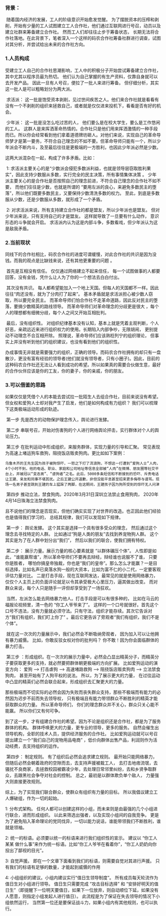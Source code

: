 ### 背景：

​	随着国内经济的发展，工人的阶级意识开始愈发觉醒。 为了摆脱资本的压榨和剥削，开始有少量的工人试图建立工人合作社，他们通过互联网进行号召，动员以及建立社群来筹备建立合作社。 然而工人们却往往止步于筹备状态， 长期无法将合作社落地。在此背景下，笔者深入一个这样的码农合作社筹备社群进行调查，试图对其分析，并尝试给出未来的合作社方向。

### 1.人员构成

​	受建立工人自己的合作社思潮影响，工人中的积极分子开始尝试筹备建立合作社，其中尤其以程序员最为热切。 他们认为自己掌握的有生产资料，仅靠自身就可以去开发产品。 因此一旦有人号召，便拉了一批人来进行筹备。 但仔细分析，其实这一批人是可以粗略划分为两大派。

​	求活派： 这一批是饱受资本剥削，见过世间疾苦之人。他们来合作社就是看看有没有一个不剥削的组织来拯救自己，或者就是仅仅进来投机下，看看是否有好的机会。

​	少年派： 这一批是没怎么吃过苦的人， 他们要么是在校大学生，要么是工作悠闲的工人。 这群人是来挥洒革命热情的。合作社只是他们用来挥洒激情的一种手段而已。所以你会经常看到他们拿着道德牌坊砸人。对他们来说，实现自己的革命导师梦才是第一要务，不符合自己理念的不如不要。但革命导师只能有一个，所以少年派会不断内斗，及至最后往往是更极端的一方胜利，也因此少年派必然是少数。

这两大派混杂在一起，构成了许多矛盾。比如：

​	1: 求活派主要关心的是“少数派会侵犯多数派利益，也就是领导层窃取胜利果实”，因此支持少数服从多数，实行完全的民主决策，所有事情集体决策 。  少年派主要关心的是合作社是否按照自己的理念前进，不符合自己理念的合作社不如不要， 而他们往往是少数，也就是所谓的 “要用左派的良心，来避免多数民主的堕落”，所以他们既要多数民主，又要保持少数清洗多数的权力。     至此，到底是多数服从少数，还是少数服从多数，就形成了一个矛盾。

​	2: 对求活派来说，所有支持建立合作社的都是盟友，所以少年派也是盟友。 但对少年派来说，只有支持自己的才是盟友。  这样就导致了一旦要有什么动作， 意识形态的斗争就会开启。 求活派内认为这是内部斗争，多数看戏，但少年派认为这是敌我矛盾。

### 2.当前现状

​	同线下的合作社相比，码农合作社的进度可谓缓慢，对此合作社的共识是因为没钱。而我的观点是比缺钱来说，还有其他更重要的问题 。

​	首先是互相没有信任。 仅仅通过网络建立不起来信任， 每一个试图做事的人都要回答，没有金钱，凭什么让人为了你的一个想法去白白付出。

​	其次没有共识。 每人都希望能加入一个地上天国。但每人的天国都不一样。因此往往“肉还没有，就为了分肉打了起来”。 基本矛盾就是求活派担心被少数人窃取，所以要完全民主。 而革命导师们怕合作社不走革命道路，因此反对民主的堕落，要搞少数精英的路线领导。 而革命导师们对革命理念的分歧更是很大 ，每个人的理想都有细微分歧，每个人之间又开始互相批判。

​	最后，没有组织性。 对组织纪律基本没有认知，基本上就是凭着主观判断，个人好恶，亲疏远近来进行组织权力的使用。长期陷入内部争吵，无限胡闹， 更别提动不动理念不合互相开除。 照理说，革命导师们应该熟稔列宁的组织理论， 但事实上并没有听到他们的组织建议，也没有看到他们的组织性。

​	办成事情无非就是需要强力的组织，正确的领导。而码农合作社拥有的却只有一盘散沙，更没有富有经验的领导者(他们就没有领导者，只有小圈子)。因此，目前的这种码农合作社还无法让人看到成功的希望。所以如果真的需要合伙做生意，最好的合作伙伴应该是你的工友，你的妻子，你的亲戚，你的朋友。

### 3.可以借鉴的思路

​	如果仅仅是凭借个人的本能去尝试拉一批陌生人去组合作社，目前来说没有希望。 但女权和爱狗人士却对我产生了启发，他们是如何构成有力组织？ 我们可以梳理下这类极端运动形成的轨迹。

​	第一步 先是西方的动物保护理念传入，舆论进行发酵。

​	第二步 串联号召，开始对伤害狗的个人进行网络舆论抨击，实行群体对个人的舆论压力。

​	第三步 在批判运动中形成组织，来服务群体，实现力量的引导和汇聚。 常见表现为高速上堵运狗车救狗，阻挠饭店贩卖狗肉。更比如如下案例：

	乌鲁木齐的王先生因为孩子被狗惊吓，一怒之下打了流浪狗，不想这一打遭到“爱狗人士”人肉，4个小时不到，他的电话、职业、家庭和公司地址等信息全部被“人肉”在微博、朋友圈等社交平台上，并被冠以“变态男”、“虐狗者”之名。此后，5000多条短信和不断接到的恐吓、斥责电话让王建、亲友和同事不堪其扰。之后王建公开道歉，非但没能平息甚至招来更多侮辱与谩骂。现场一名男子甚至跳到王建的车上猛跺了两脚，在这期间，王建孩子因为狗所受到的惊吓无人问津

​	第四步 推动立法，禁食狗肉。2020年3月31日深圳立法禁止食用狗肉， 2020年4月14日珠海立法禁食狗肉。

​	且不说他们的理念是否现实，但他们确实实现了对世界的改造。也正因此他们经验也是值得我们学习的， 总结其规律，我们可以发现如下规律。

​	 第一步： 舆论发酵。  这个其实是选择一个具有很多受众的理念，  然后通过这个理念去寻找特定的人群。 比如通过“狗是人类的朋友”去找到养宠物狗人群。  这个其实是为了在人群中划分出“我们”， 然后以我们的联合，使我们拥有特权。 

​	第二步： 展示力量。展示力量的核心要素就是 “以群体碾压个体”。 人性即是如此，“谁能赢帮谁”，所以革命导师们不要再去辩经，辩经谁也说服不了谁， 只要你是胜者， 哪怕你搞皇帝独裁，你也是“我们的皇帝”。那么怎么才能赢？一是目标选择，比如名声已臭落水狗一般的大资本，比如为富不仁的小二代，一定要客观评估力量对比。 二是打击手段，现在互联网发达，最常见的就是使用网络暴力，仅仅个人主页上的负面评论就足以令其承受极大心里压力，逼其做出改变。  而对群众来说，每个人只是随手一评但却享受到了一场狂欢。

​	当然，左派怎么能去网络暴力他人。打击手段是可以有很多种的， 比如在马云的福报论视频里，清一色的 “你工人爷爷来了”。 这样的一个口号就很好。首先这个口号不违法，没有力量就必须守法。只有守法，组织才能存续。其次它告诉对方“我们有组织，我们盯上你了” 。最后它更告诉了旁观者“我们有组织，我们不是个体”。   

​	就在这一次次的力量展示中，我们必然会不断吸纳旁观者， 因为加入可以让他拥有暴力威慑。 比如，你敢反驳女权对你的批判吗？ 你不敢！因为你会面临群体的暴力打击。

​	第三步 ：形成组织。在一次次的展示力量中，必然会凸显出精英分子，而精英分子要获取更多的支持，就必然要把群体朝更极端的方向扩展。 比如爱狗运动的演变方向： 爱狗 --> 打击虐狗 --> 高速堵路救狗 --> 阻挠饭店贩卖狗肉 --> 立法禁食狗肉， 甚至开始有了人狗平权的说法。 所以，为了展示更大的力量， 在过往运动中凸显的精英们必然会联合起来，形成组织去汇聚更大的力量。 

​	那些极端而不切实际的必然会因为失败而丧失群众支持，那些不极端而有能力的必然因为迟步不前而失去领导权， 只有极端且有能力带领群众不断胜利的精英才能获取群众的力量。  所以革命导师们， 你们的理念群众并不关心，群众只关心能不能赢。 所以你们又有何可争。

​	到了这一步，才有组建合作社的希望。因为不论是组织还是合作社，都是为了服务群体的机构。 群体呼唤更大的力量，更专业的领导，更多的服务。 自然会催生出 领导机构，全职的技术人员，提供经济服务的合作社。  比如爱狗运动就可以号召提出建立一个“我们自己的宠物用品电商” ，低价向群体出售产品，利润则作为活动经费，去支持组织的运作。

​	第四步： 制定规则。 有了组织后必然会追求建立规则。 最开始只能网络暴力，但随后必然会朝着政府的空隙而去，去支持声援被裁工人， 去打击地痞流氓，去骚扰不良商家，去拯救校园被霸凌少年，去处理日常邻里纠纷，去和乡贤争取群众，去跟黑社会争夺对社会的控制。   总之，最初是以群体欺负单个敌人， 力量强大则直接更改规则。  

综上，为了实现我们联合群众，使群众有组织有力量的目标。 所以我倡议建立工人爆破组，作为一切的起始。

1: 分布式架构。  任何人都可以创建这样的小组，而未来则是由最强的几个小组进行联合，进而形成组织。  以此来筛选出强者，以及实现小组间的自我竞争。  更是为了避免陷入革命理论的党同伐异，一切以能力说话，谁能带领我们不断胜利，谁就是领袖。

2: 统一的标语。必须要以统一的标语来进行我们组织性的宣示。 建议以 “你工人某某 做什么事”来作为统一标语。比如“你工人爷爷在看着你”，“你工人奶奶向你投出了鄙视的目光”。 

3: 自觉声援。  即在一个文章下面看到我们的标语，则需要自觉对其进行声援。 只有我们的标语有足够的数量，才能起到威慑的作用

4: 小组组织的建议。小组内建议实行“值日生领导制度”。 所有成员每天轮流作为值日生对小组进行领导。  值日生只需要完成 “攻击目标选择” 和 “安排好明天的值日生”（即提醒下一位明天要值日，如果下一位放弃，则自动顺位下延，如果没有人愿意，则指定小组发起人进行值日）。    此流程是为了保证在失去领导的情况下小组依然运行， 当然第一位还是要保证战斗力，如果小组内有其他规则，也可以执行。  









​	

 

​	

​	



​	



​    
